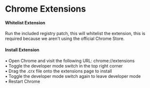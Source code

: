 # Chrome Extensions

<h4>Whitelist Extension</h4>
Run the included registry patch, this will whitelist the extension, this is required because we aren't using the official Chrome Store.<br>


<h4>Install Extension</h4>
• Open Chrome and visit the following URL: chrome://extensions <br>
• Toggle the developer mode switch in the top right corner <br>
• Drag the .crx file onto the extensions page to install <br>
• Toggle the developer mode switch again to leave developer mode<br>
• Restart Chrome <br>
